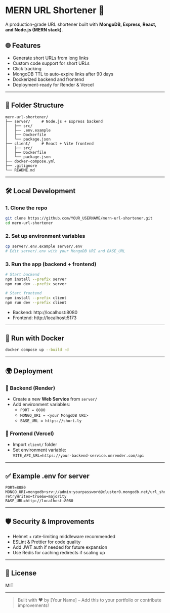 # MERN URL Shortener 🚀

A production-grade URL shortener built with **MongoDB, Express, React, and Node.js (MERN stack)**.

## 🌐 Features

- Generate short URLs from long links
- Custom code support for short URLs
- Click tracking
- MongoDB TTL to auto-expire links after 90 days
- Dockerized backend and frontend
- Deployment-ready for Render & Vercel

---

## 📁 Folder Structure

```
mern-url-shortener/
├── server/     # Node.js + Express backend
│   ├── src/
│   ├── .env.example
│   ├── Dockerfile
│   └── package.json
├── client/     # React + Vite frontend
│   ├── src/
│   ├── Dockerfile
│   └── package.json
├── docker-compose.yml
├── .gitignore
└── README.md
```

---

## 🛠️ Local Development

### 1. Clone the repo
```bash
git clone https://github.com/YOUR_USERNAME/mern-url-shortener.git
cd mern-url-shortener
```

### 2. Set up environment variables
```bash
cp server/.env.example server/.env
# Edit server/.env with your MongoDB URI and BASE_URL
```

### 3. Run the app (backend + frontend)
```bash
# Start backend
npm install --prefix server
npm run dev --prefix server

# Start frontend
npm install --prefix client
npm run dev --prefix client
```

- Backend: http://localhost:8080
- Frontend: http://localhost:5173

---

## 🐳 Run with Docker

```bash
docker compose up --build -d
```

---

## 🌍 Deployment

### 🔸 Backend (Render)

- Create a new **Web Service** from `server/`
- Add environment variables:
  - `PORT = 8080`
  - `MONGO_URI = <your MongoDB URI>`
  - `BASE_URL = https://short.ly`

### 🔸 Frontend (Vercel)

- Import `client/` folder
- Set environment variable:  
  `VITE_API_URL=https://your-backend-service.onrender.com/api`

---

## ✅ Example .env for server

```env
PORT=8080
MONGO_URI=mongodb+srv://admin:yourpassword@cluster0.mongodb.net/url_shortener?retryWrites=true&w=majority
BASE_URL=http://localhost:8080
```

---

## 🛡 Security & Improvements

- Helmet + rate-limiting middleware recommended
- ESLint & Prettier for code quality
- Add JWT auth if needed for future expansion
- Use Redis for caching redirects if scaling up

---

## 📄 License

MIT

---

> Built with ❤️ by [Your Name] – Add this to your portfolio or contribute improvements!
